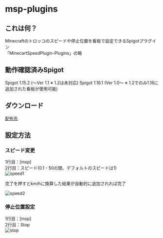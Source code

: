 # msp-plugins
## これは何？
Minecraftのトロッコのスピードや停止位置を看板で設定できるSpigotプラグイン<br>
「MinecartSpeedPlugin-Plugins」の略

## 動作確認済みSpigot
Spigot 1.15.2 (～Ver 1.1 ※ 1.2は未対応)
Spigot 1.16.1 (Ver 1.0～ ※ 1.2でのみ1.16に追加された看板が使用可能)

## ダウンロード
[配布先](https://github.com/kanasaki15/msp-plugins/releases)

## 設定方法
### スピード変更
1行目：[msp]<br>
2行目：スピード(0.1 - 50の間、デフォルトのスピードは1)<br>
![speed1](https://n7mn.xyz/speed1.png)

完了を押すとkm/hに換算した結果が自動的に追加されれば完了

![speed2](https://n7mn.xyz/speed2.png)

### 停止位置設定
1行目：[msp]<br>
2行目：Stop<br>
![stop](https://n7mn.xyz/stop.png)